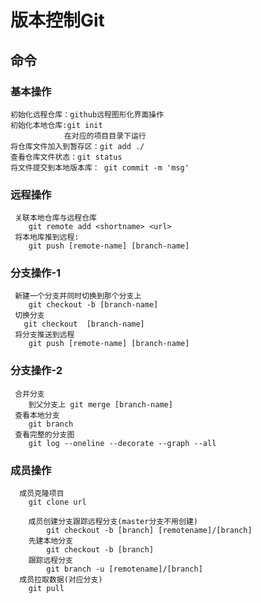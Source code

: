 # 版本控制Git
## 命令
### 基本操作
    初始化远程仓库：github远程图形化界面操作
    初始化本地仓库:git init
                在对应的项目目录下运行
    将仓库文件加入到暂存区：git add ./            
    查看仓库文件状态：git status      
    将文件提交到本地版本库： git commit -m 'msg'
### 远程操作
     关联本地仓库与远程仓库
        git remote add <shortname> <url>         
     将本地库推到远程:
        git push [remote-name] [branch-name]
### 分支操作-1
     新建一个分支并同时切换到那个分支上
        git checkout -b [branch-name]  
     切换分支
       git checkout  [branch-name] 
     将分支推送到远程
        git push [remote-name] [branch-name] 
### 分支操作-2        
     合并分支
        到父分支上 git merge [branch-name]  
     查看本地分支
        git branch   
     查看完整的分支图
        git log --oneline --decorate --graph --all   
### 成员操作
      成员克隆项目 
        git clone url 
               
        成员创建分支跟踪远程分支(master分支不用创建)
            git checkout -b [branch] [remotename]/[branch]
        先建本地分支
            git checkout -b [branch]
        跟踪远程分支
            git branch -u [remotename]/[branch]
      成员拉取数据(对应分支)
        git pull  
        


      
